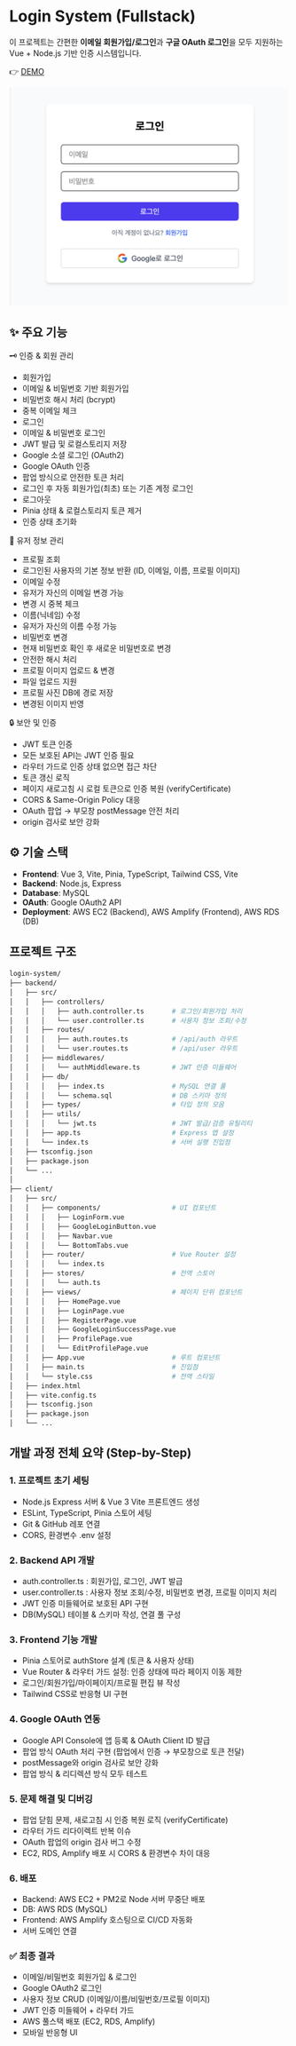 # Login System (Fullstack)

이 프로젝트는 간편한 **이메일 회원가입/로그인**과 **구글 OAuth 로그인**을 모두 지원하는 Vue + Node.js 기반 인증 시스템입니다.

👉 [DEMO](https://main.d2vnv368tnvtm1.amplifyapp.com/)

![미리보기](./client/public/demo.png)

## ✨ 주요 기능

🗝️ 인증 & 회원 관리

- 회원가입
- 이메일 & 비밀번호 기반 회원가입
- 비밀번호 해시 처리 (bcrypt)
- 중복 이메일 체크
- 로그인
- 이메일 & 비밀번호 로그인
- JWT 발급 및 로컬스토리지 저장
- Google 소셜 로그인 (OAuth2)
- Google OAuth 인증
- 팝업 방식으로 안전한 토큰 처리
- 로그인 후 자동 회원가입(최초) 또는 기존 계정 로그인
- 로그아웃
- Pinia 상태 & 로컬스토리지 토큰 제거
- 인증 상태 초기화

👤 유저 정보 관리

- 프로필 조회
- 로그인된 사용자의 기본 정보 반환 (ID, 이메일, 이름, 프로필 이미지)
- 이메일 수정
- 유저가 자신의 이메일 변경 가능
- 변경 시 중복 체크
- 이름(닉네임) 수정
- 유저가 자신의 이름 수정 가능
- 비밀번호 변경
- 현재 비밀번호 확인 후 새로운 비밀번호로 변경
- 안전한 해시 처리
- 프로필 이미지 업로드 & 변경
- 파일 업로드 지원
- 프로필 사진 DB에 경로 저장
- 변경된 이미지 반영

🔒 보안 및 인증

- JWT 토큰 인증
- 모든 보호된 API는 JWT 인증 필요
- 라우터 가드로 인증 상태 없으면 접근 차단
- 토큰 갱신 로직
- 페이지 새로고침 시 로컬 토큰으로 인증 복원 (verifyCertificate)
- CORS & Same-Origin Policy 대응
- OAuth 팝업 → 부모창 postMessage 안전 처리
- origin 검사로 보안 강화

## ⚙️ 기술 스택

- **Frontend**: Vue 3, Vite, Pinia, TypeScript, Tailwind CSS, Vite
- **Backend**: Node.js, Express
- **Database**: MySQL
- **OAuth**: Google OAuth2 API
- **Deployment**: AWS EC2 (Backend), AWS Amplify (Frontend), AWS RDS (DB)

## 프로젝트 구조

```bash
login-system/
├── backend/
│   ├── src/
│   │   ├── controllers/
│   │   │   ├── auth.controller.ts       # 로그인/회원가입 처리
│   │   │   └── user.controller.ts       # 사용자 정보 조회/수정
│   │   ├── routes/
│   │   │   ├── auth.routes.ts           # /api/auth 라우트
│   │   │   └── user.routes.ts           # /api/user 라우트
│   │   ├── middlewares/
│   │   │   └── authMiddleware.ts        # JWT 인증 미들웨어
│   │   ├── db/
│   │   │   ├── index.ts                 # MySQL 연결 풀
│   │   │   └── schema.sql               # DB 스키마 정의
│   │   ├── types/                       # 타입 정의 모음
│   │   ├── utils/
│   │   │   └── jwt.ts                   # JWT 발급/검증 유틸리티
│   │   ├── app.ts                       # Express 앱 설정
│   │   └── index.ts                     # 서버 실행 진입점
│   ├── tsconfig.json
│   ├── package.json
│   └── ...
│
├── client/
│   ├── src/
│   │   ├── components/                  # UI 컴포넌트
│   │   │   ├── LoginForm.vue
│   │   │   ├── GoogleLoginButton.vue
│   │   │   ├── Navbar.vue
│   │   │   └── BottomTabs.vue
│   │   ├── router/                      # Vue Router 설정
│   │   │   └── index.ts
│   │   ├── stores/                      # 전역 스토어
│   │   │   └── auth.ts
│   │   ├── views/                       # 페이지 단위 컴포넌트
│   │   │   ├── HomePage.vue
│   │   │   ├── LoginPage.vue
│   │   │   ├── RegisterPage.vue
│   │   │   ├── GoogleLoginSuccessPage.vue
│   │   │   ├── ProfilePage.vue
│   │   │   └── EditProfilePage.vue
│   │   ├── App.vue                      # 루트 컴포넌트
│   │   ├── main.ts                      # 진입점
│   │   └── style.css                    # 전역 스타일
│   ├── index.html
│   ├── vite.config.ts
│   ├── tsconfig.json
│   ├── package.json
│   └── ...
```

## 개발 과정 전체 요약 (Step-by-Step)

### 1. 프로젝트 초기 세팅

- Node.js Express 서버 & Vue 3 Vite 프론트엔드 생성
- ESLint, TypeScript, Pinia 스토어 세팅
- Git & GitHub 레포 연결
- CORS, 환경변수 .env 설정

### 2. Backend API 개발

- auth.controller.ts : 회원가입, 로그인, JWT 발급
- user.controller.ts : 사용자 정보 조회/수정, 비밀번호 변경, 프로필 이미지 처리
- JWT 인증 미들웨어로 보호된 API 구현
- DB(MySQL) 테이블 & 스키마 작성, 연결 풀 구성

### 3. Frontend 기능 개발

- Pinia 스토어로 authStore 설계 (토큰 & 사용자 상태)
- Vue Router & 라우터 가드 설정: 인증 상태에 따라 페이지 이동 제한
- 로그인/회원가입/마이페이지/프로필 편집 뷰 작성
- Tailwind CSS로 반응형 UI 구현

### 4. Google OAuth 연동

- Google API Console에 앱 등록 & OAuth Client ID 발급
- 팝업 방식 OAuth 처리 구현 (팝업에서 인증 → 부모창으로 토큰 전달)
- postMessage와 origin 검사로 보안 강화
- 팝업 방식 & 리디렉션 방식 모두 테스트

### 5. 문제 해결 및 디버깅

- 팝업 닫힘 문제, 새로고침 시 인증 복원 로직 (verifyCertificate)
- 라우터 가드 리다이렉트 반복 이슈
- OAuth 팝업의 origin 검사 버그 수정
- EC2, RDS, Amplify 배포 시 CORS & 환경변수 차이 대응

### 6. 배포

- Backend: AWS EC2 + PM2로 Node 서버 무중단 배포
- DB: AWS RDS (MySQL)
- Frontend: AWS Amplify 호스팅으로 CI/CD 자동화
- 서버 도메인 연결

### ✅ 최종 결과

- 이메일/비밀번호 회원가입 & 로그인
- Google OAuth2 로그인
- 사용자 정보 CRUD (이메일/이름/비밀번호/프로필 이미지)
- JWT 인증 미들웨어 + 라우터 가드
- AWS 풀스택 배포 (EC2, RDS, Amplify)
- 모바일 반응형 UI
